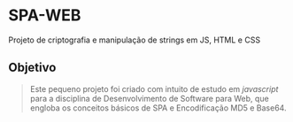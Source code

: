 # SPA-WEB
Projeto de criptografia e manipulação de strings em JS, HTML e CSS

## Objetivo
> Este pequeno projeto foi criado com intuito de estudo em *javascript* para a disciplina de Desenvolvimento de Software para Web, que engloba os conceitos básicos de SPA e Encodificação MD5 e Base64.
